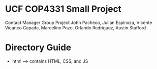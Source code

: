 # UCF COP4331 Small Project
Contact Manager Group Project
John Pacheco, Julian Espinoza, Vicente Vicanco Cepada, Marcelino Pozo, Orlando Rodriguez, Austin Stafford

# Directory Guide

- html --> contains HTML, CSS, and JS

